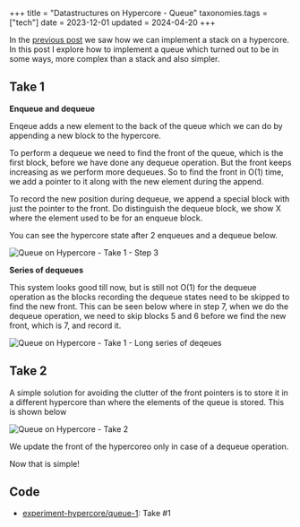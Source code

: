 +++
title = "Datastructures on Hypercore - Queue"
taxonomies.tags = ["tech"]
date = 2023-12-01
updated = 2024-04-20
+++

In the [previous post](../datastructures-on-hypercore-stack) we saw how we can
implement a stack on a hypercore. In this post I explore how to implement a queue
which turned out to be in some ways, more complex than a stack and also simpler.

## Take 1

**Enqueue and dequeue**

Enqeue adds a new element to the back of the queue which we can do by appending
a new block to the hypercore.

To perform a dequeue we need to find the front of
the queue, which is the first block, before we have done any dequeue operation.
But the front keeps increasing
as we perform more dequeues. So to find the front in O(1) time, we add a pointer
to it along with the new element during the append.

To record the new position during dequeue, we append a special block
with just the pointer to the front. Do distinguish the dequeue block, we show
X where the element used to be for an enqueue block.

You can see the hypercore state after 2 enqueues and a dequeue below.

![Queue on Hypercore - Take 1 - Step 3](hypercore-queue-1-3.excalidraw.png)


**Series of dequeues**

This system looks good till now, but is still not O(1) for the dequeue operation as
the blocks recording the dequeue states need to be skipped to find the new front.
This can be seen below where in step 7, when we do the dequeue operation, we need to 
skip blocks 5 and 6 before we find the new front, which is 7, and record it.

![Queue on Hypercore - Take 1 - Long series of deqeues](hypercore-queue-1-long-dequeue.excalidraw.png)


## Take 2

A simple solution for avoiding the clutter of the front pointers is to store it in
a different hypercore than where the elements of the queue is stored.
This is shown below

![Queue on Hypercore - Take 2](hypercore-queue-2-3.excalidraw.png)

We update the front of the hypercoreo only in case of a dequeue operation.

Now that is simple!

## Code
* [experiment-hypercore/queue-1](https://github.com/arunkd13/experiment-hypercore/tree/main/queue-1.js): Take #1
